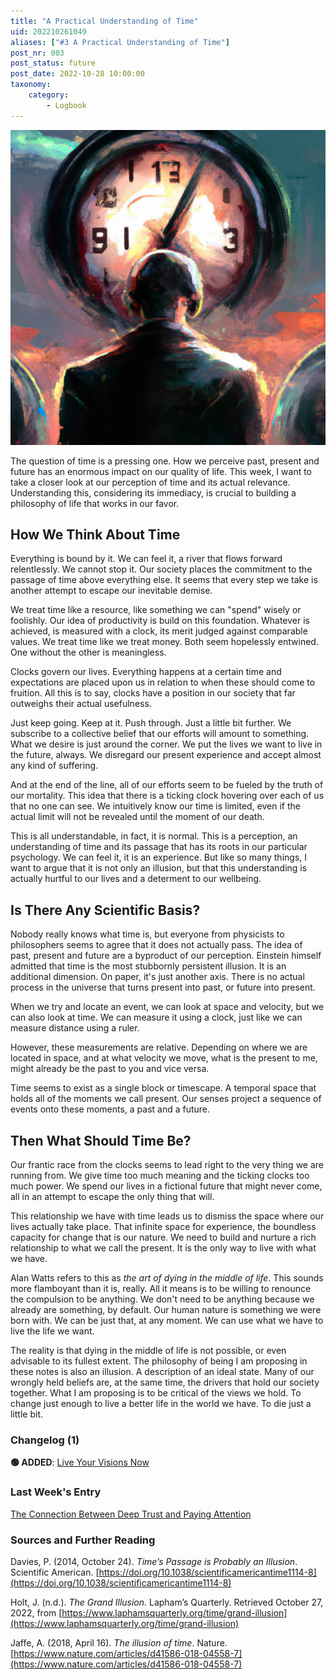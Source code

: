 ```yaml
---
title: "A Practical Understanding of Time"
uid: 202210261049
aliases: ["#3 A Practical Understanding of Time"]
post_nr: 003
post_status: future
post_date: 2022-10-28 10:00:00
taxonomy:
    category:
        - Logbook
---
```


![A digital illustration of an ominous time clock hovering over the head of a human](/_images/image-a-practical-understanding-of-time.jpg "A Practical Understanding of Time")


The question of time is a pressing one. How we perceive past, present and future has an enormous impact on our quality of life. This week, I want to take a closer look at our perception of time and its actual relevance. Understanding this, considering its immediacy, is crucial to building a philosophy of life that works in our favor.

## How We Think About Time

Everything is bound by it. We can feel it, a river that flows forward relentlessly. We cannot stop it. Our society places the commitment to the passage of time above everything else. It seems that every step we take is another attempt to escape our inevitable demise. 

We treat time like a resource, like something we can "spend" wisely or foolishly. Our idea of productivity is build on this foundation. Whatever is achieved, is measured with a clock, its merit judged against comparable values. We treat time like we treat money. Both seem hopelessly entwined. One without the other is meaningless.

Clocks govern our lives. Everything happens at a certain time and expectations are placed upon us in relation to when these should come to fruition. All this is to say, clocks have a position in our society that far outweighs their actual usefulness.

Just keep going. Keep at it. Push through. Just a little bit further. We subscribe to a collective belief that our efforts will amount to something. What we desire is just around the corner. We put the lives we want to live in the future, always. We disregard our present experience and accept almost any kind of suffering.

And at the end of the line, all of our efforts seem to be fueled by the truth of our mortality. This idea that there is a ticking clock hovering over each of us that no one can see. We intuitively know our time is limited, even if the actual limit will not be revealed until the moment of our death.

This is all understandable, in fact, it is normal. This is a perception, an understanding of time and its passage that has its roots in our particular psychology. We can feel it, it is an experience. But like so many things, I want to argue that it is not only an illusion, but that this understanding is actually hurtful to our lives and a determent to our wellbeing.

## Is There Any Scientific Basis?

Nobody really knows what time is, but everyone from physicists to philosophers seems to agree that it does not actually pass. The idea of past, present and future are a byproduct of our perception. Einstein himself admitted that time is the most stubbornly persistent illusion. It is an additional dimension. On paper, it's just another axis. There is no actual process in the universe that turns present into past, or future into present.

When we try and locate an event, we can look at space and velocity, but we can also look at time. We can measure it using a clock, just like we can measure distance using a ruler. 

However, these measurements are relative. Depending on where we are located in space, and at what velocity we move, what is the present to me, might already be the past to you and vice versa. 

Time seems to exist as a single block or timescape. A temporal space that holds all of the moments we call present. Our senses project a sequence of events onto these moments, a past and a future.

## Then What Should Time Be?

Our frantic race from the clocks seems to lead right to the very thing we are running from. We give time too much meaning and the ticking clocks too much power. We spend our lives in a fictional future that might never come, all in an attempt to escape the only thing that will.

This relationship we have with time leads us to dismiss the space where our lives actually take place. That infinite space for experience, the boundless capacity for change that is our nature. We need to build and nurture a rich relationship to what we call the present. It is the only way to live with what we have.

Alan Watts refers to this as *the art of dying in the middle of life*. This sounds more flamboyant than it is, really. All it means is to be willing to renounce the compulsion to be anything. We don't need to be anything because we already are something, by default. Our human nature is something we were born with. We can be just that, at any moment. We can use what we have to live the life we want. 

The reality is that dying in the middle of life is not possible, or even advisable to its fullest extent. The philosophy of being I am proposing in these notes is also an illusion. A description of an ideal state. Many of our wrongly held beliefs are, at the same time, the drivers that hold our society together. What I am proposing is to be critical of the views we hold. To change just enough to live a better life in the world we have. To die just a little bit.

### Changelog (1)
**🟢 ADDED**: [Live Your Visions Now](live-your-dreams-now.md)

### Last Week's Entry
[The Connection Between Deep Trust and Paying Attention](./the-connection-between-deep-trust-and-paying-attention.md)

### Sources and Further Reading
Davies, P. (2014, October 24). _Time’s Passage is Probably an Illusion_. Scientific American. [https://doi.org/10.1038/scientificamericantime1114-8](https://doi.org/10.1038/scientificamericantime1114-8)

Holt, J. (n.d.). _The Grand Illusion_. Lapham’s Quarterly. Retrieved October 27, 2022, from [https://www.laphamsquarterly.org/time/grand-illusion](https://www.laphamsquarterly.org/time/grand-illusion)

Jaffe, A. (2018, April 16). _The illusion of time_. Nature. [https://www.nature.com/articles/d41586-018-04558-7](https://www.nature.com/articles/d41586-018-04558-7)